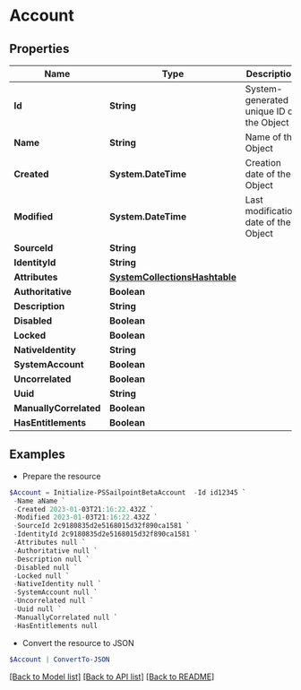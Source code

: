 # Account
## Properties

Name | Type | Description | Notes
------------ | ------------- | ------------- | -------------
**Id** | **String** | System-generated unique ID of the Object | [optional] [readonly] 
**Name** | **String** | Name of the Object | 
**Created** | **System.DateTime** | Creation date of the Object | [optional] [readonly] 
**Modified** | **System.DateTime** | Last modification date of the Object | [optional] [readonly] 
**SourceId** | **String** |  | [optional] 
**IdentityId** | **String** |  | [optional] 
**Attributes** | [**SystemCollectionsHashtable**](.md) |  | [optional] 
**Authoritative** | **Boolean** |  | [optional] 
**Description** | **String** |  | [optional] 
**Disabled** | **Boolean** |  | [optional] 
**Locked** | **Boolean** |  | [optional] 
**NativeIdentity** | **String** |  | [optional] 
**SystemAccount** | **Boolean** |  | [optional] 
**Uncorrelated** | **Boolean** |  | [optional] 
**Uuid** | **String** |  | [optional] 
**ManuallyCorrelated** | **Boolean** |  | [optional] 
**HasEntitlements** | **Boolean** |  | [optional] 

## Examples

- Prepare the resource
```powershell
$Account = Initialize-PSSailpointBetaAccount  -Id id12345 `
 -Name aName `
 -Created 2023-01-03T21:16:22.432Z `
 -Modified 2023-01-03T21:16:22.432Z `
 -SourceId 2c9180835d2e5168015d32f890ca1581 `
 -IdentityId 2c9180835d2e5168015d32f890ca1581 `
 -Attributes null `
 -Authoritative null `
 -Description null `
 -Disabled null `
 -Locked null `
 -NativeIdentity null `
 -SystemAccount null `
 -Uncorrelated null `
 -Uuid null `
 -ManuallyCorrelated null `
 -HasEntitlements null
```

- Convert the resource to JSON
```powershell
$Account | ConvertTo-JSON
```

[[Back to Model list]](../README.md#documentation-for-models) [[Back to API list]](../README.md#documentation-for-api-endpoints) [[Back to README]](../README.md)

